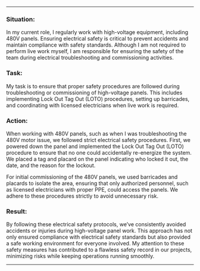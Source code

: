 
---

### **Situation:**
In my current role, I regularly work with high-voltage equipment, including 480V panels. Ensuring electrical safety is critical to prevent accidents and maintain compliance with safety standards. Although I am not required to perform live work myself, I am responsible for ensuring the safety of the team during electrical troubleshooting and commissioning activities.

### **Task:**
My task is to ensure that proper safety procedures are followed during troubleshooting or commissioning of high-voltage panels. This includes implementing Lock Out Tag Out (LOTO) procedures, setting up barricades, and coordinating with licensed electricians when live work is required.

### **Action:**
When working with 480V panels, such as when I was troubleshooting the 480V motor issue, we followed strict electrical safety procedures. First, we powered down the panel and implemented the Lock Out Tag Out (LOTO) procedure to ensure that no one could accidentally re-energize the system. We placed a tag and placard on the panel indicating who locked it out, the date, and the reason for the lockout.

For initial commissioning of the 480V panels, we used barricades and placards to isolate the area, ensuring that only authorized personnel, such as licensed electricians with proper PPE, could access the panels. We adhere to these procedures strictly to avoid unnecessary risk.

### **Result:**
By following these electrical safety protocols, we’ve consistently avoided accidents or injuries during high-voltage panel work. This approach has not only ensured compliance with electrical safety standards but also provided a safe working environment for everyone involved. My attention to these safety measures has contributed to a flawless safety record in our projects, minimizing risks while keeping operations running smoothly.

---